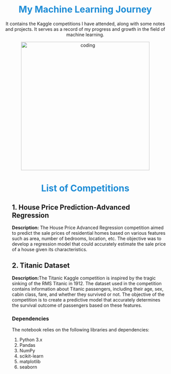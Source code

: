 <h1 style="color: #1f8dd6; text-align: center;">My Machine Learning Journey</h1>
<p style="text-align: center;">It contains the Kaggle competitions I have attended, along with some notes and projects. It serves as a record of my progress and growth in the field of machine learning.</p>

<p style="text-align: center;"><img alt="coding" width="400" src="https://media.giphy.com/media/iPj5oRtJzQGxwzuCKV/giphy.gif"></p>

<h1 style="color: #1f8dd6; text-align: center;">List of Competitions</h1>

<ol>
    <h2>1. House Price Prediction-Advanced Regression</h2>
    <p>
      <strong>Description:</strong> The House Price Advanced Regression competition aimed to predict the sale prices of residential homes based on various features such as area, number of bedrooms, location, etc. The objective was to develop a regression model that could accurately estimate the sale price of a house given its characteristics.
    </p>
    
      
<h2>2. Titanic Dataset</h2>

<p><strong>Description:</strong>The Titanic Kaggle competition is inspired by the tragic sinking of the RMS Titanic in 1912. The dataset used in the competition contains information about Titanic passengers, including their age, sex, cabin class, fare, and whether they survived or not. The objective of the competition is to create a predictive model that accurately determines the survival outcome of passengers based on these features.</p>


<h3>Dependencies</h3>

<p>The notebook relies on the following libraries and dependencies:</p>

<ol>
  <li>Python 3.x</li>
  <li>Pandas</li>
  <li>NumPy</li>
  <li>scikit-learn</li>
  <li>matplotlib</li>
  <li>seaborn</li>
</ol>

